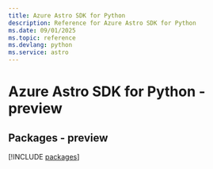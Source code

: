 ```yaml
---
title: Azure Astro SDK for Python
description: Reference for Azure Astro SDK for Python
ms.date: 09/01/2025
ms.topic: reference
ms.devlang: python
ms.service: astro
---
```

# Azure Astro SDK for Python - preview
## Packages - preview
[!INCLUDE [packages](astro-index.md)]